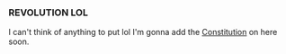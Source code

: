 


### REVOLUTION LOL

I can't think of anything to put lol
I'm gonna add the [Constitution](https://www.techapps-revolution.ga/constitution) on here soon.
